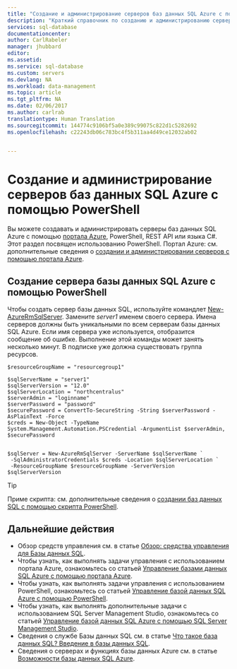 ```yaml
---
title: "Создание и администрирование серверов баз данных SQL Azure с помощью PowerShell | Документация Майкрософт"
description: "Краткий справочник по созданию и администрированию серверов баз данных SQL Azure с помощью PowerShell."
services: sql-database
documentationcenter: 
author: CarlRabeler
manager: jhubbard
editor: 
ms.assetid: 
ms.service: sql-database
ms.custom: servers
ms.devlang: NA
ms.workload: data-management
ms.topic: article
ms.tgt_pltfrm: NA
ms.date: 02/06/2017
ms.author: carlrab
translationtype: Human Translation
ms.sourcegitcommit: 144774c9106bf5a0e389c99075c822d1c5282692
ms.openlocfilehash: c22243db06c783bc4f5b311aa4d49ce12032ab02


---
```

 
# <a name="create-and-manage-azure-sql-database-servers-with-powershell"></a>Создание и администрирование серверов баз данных SQL Azure с помощью PowerShell

Вы можете создавать и администрировать серверы баз данных SQL Azure с помощью [портала Azure](https://portal.azure.com/), PowerShell, REST API или языка C#. Этот раздел посвящен использованию PowerShell. Портал Azure: см. дополнительные сведения о [создании и администрировании серверов с помощью портала Azure](sql-database-manage-servers-portal.md). 

## <a name="create-an-azure-sql-database-server-using-powershell"></a>Создание сервера базы данных SQL Azure с помощью PowerShell

Чтобы создать сервер базы данных SQL, используйте командлет [New-AzureRmSqlServer](https://docs.microsoft.com/powershell/resourcemanager/azurerm.sql/v2.3.0/new-azurermsqlserver). Замените *server1* именем своего сервера. Имена серверов должны быть уникальными по всем серверам базы данных SQL Azure. Если имя сервера уже используется, отобразится сообщение об ошибке. Выполнение этой команды может занять несколько минут. В подписке уже должна существовать группа ресурсов.

```
$resourceGroupName = "resourcegroup1"

$sqlServerName = "server1"
$sqlServerVersion = "12.0"
$sqlServerLocation = "northcentralus"
$serverAdmin = "loginname"
$serverPassword = "password" 
$securePassword = ConvertTo-SecureString -String $serverPassword -AsPlainText -Force
$creds = New-Object -TypeName System.Management.Automation.PSCredential -ArgumentList $serverAdmin, $securePassword


$sqlServer = New-AzureRmSqlServer -ServerName $sqlServerName `
 -SqlAdministratorCredentials $creds -Location $sqlServerLocation `
 -ResourceGroupName $resourceGroupName -ServerVersion $sqlServerVersion
```

> [!TIP]
> Приме скрипта: см. дополнительные сведения о [создании баз данных SQL с помощью скрипта PowerShell](sql-database-get-started-powershell.md).
>

## <a name="next-steps"></a>Дальнейшие действия
* Обзор средств управления см. в статье [Обзор: средства управления для Базы данных SQL](sql-database-manage-overview.md).
* Чтобы узнать, как выполнять задачи управления с использованием портала Azure, ознакомьтесь со статьей [Управление базами данных SQL Azure с помощью портала Azure](sql-database-manage-portal.md).
* Чтобы узнать, как выполнять задачи управления с использованием PowerShell, ознакомьтесь со статьей [Управление базой данных SQL Azure с помощью PowerShell](sql-database-manage-powershell.md).
* Чтобы узнать, как выполнять дополнительные задачи с использованием SQL Server Management Studio, ознакомьтесь со статьей [Управление базой данных SQL Azure с помощью SQL Server Management Studio](sql-database-manage-azure-ssms.md).
* Сведения о службе Базы данных SQL см. в статье [Что такое база данных SQL? Введение в базы данных SQL](sql-database-technical-overview.md). 
* Сведения о серверах и функциях базы данных Azure см. в статье [Возможности базы данных SQL Azure](sql-database-features.md).



<!--HONumber=Feb17_HO3-->


